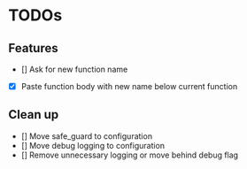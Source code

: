 # TODOs

## Features
- [] Ask for new function name
- [x] Paste function body with new name below current function

## Clean up
- [] Move safe_guard to configuration
- [] Move debug logging to configuration
- [] Remove unnecessary logging or move behind debug flag

